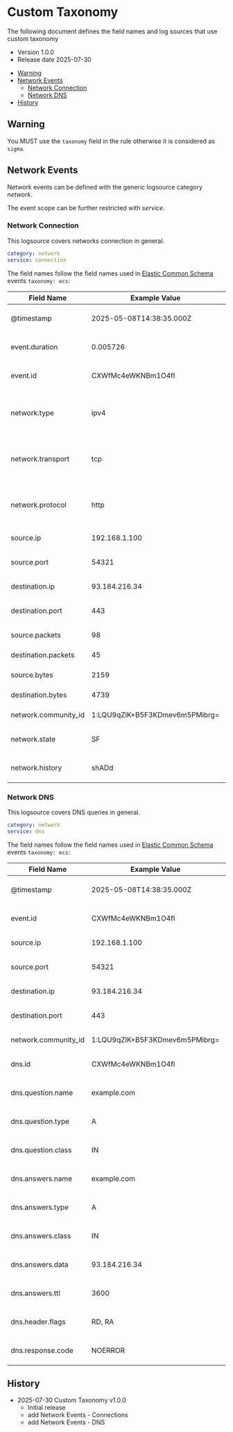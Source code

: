 # Custom Taxonomy

The following document defines the field names and log sources that use custom taxonomy

- Version 1.0.0
- Release date 2025-07-30

<!-- mdformat-toc start --slug=github --no-anchors --maxlevel=6 --minlevel=2 -->

- [Warning](#warning)
- [Network Events](#network-events)
  - [Network Connection](#network-connection)
  - [Network DNS](#network-dns)
- [History](#history)

<!-- mdformat-toc end -->

## Warning

You MUST use the `taxonomy` field in the rule otherwise it is considered as `sigma`.

## Network Events

Network events can be defined with the generic logsource category *network*.

The event scope can be further restricted with *service*.

### Network Connection

This logsource covers networks connection in general.

```yml
category: network
service: connection
```

The field names follow the field names used in [Elastic Common Schema](https://www.elastic.co/guide/en/ecs/current/ecs-network.html) events `taxonomy: ecs`:

| Field Name           | Example Value                  | Comment                                           |
| -------------------- | ------------------------------ | ------------------------------------------------- |
| @timestamp           | 2025-05-08T14:38:35.000Z       | Event timestamp in UTC                            |
| event.duration       | 0.005726                       | Connection duration in seconds                    |
| event.id             | CXWfMc4eWKNBm1O4fl             | Unique connection identifier                      |
| network.type         | ipv4                           | Network layer type (e.g., ipv4, ipv6, ipsec)      |
| network.transport    | tcp                            | Transport layer protocol (e.g., tcp, udp)         |
| network.protocol     | http                           | Application layer protocol (e.g., http, dns, ssh) |
| source.ip            | 192.168.1.100                  | Source IP address                                 |
| source.port          | 54321                          | Source port number                                |
| destination.ip       | 93.184.216.34                  | Destination IP address                            |
| destination.port     | 443                            | Destination port number                           |
| source.packets       | 98                             | Number of packets                                 |
| destination.packets  | 45                             | Number of packets                                 |
| source.bytes         | 2159                           | Number of bytes                                   |
| destination.bytes    | 4739                           | Number of bytes                                   |
| network.community_id | 1:LQU9qZlK+B5F3KDmev6m5PMibrg= | Community ID hash                                 |
| network.state        | SF                             | State of the connection                           |
| network.history      | shADd                          | History of the connection                         |

### Network DNS

This logsource covers DNS queries in general.

```yml
category: network
service: dns
```

The field names follow the field names used in [Elastic Common Schema](https://www.elastic.co/guide/en/ecs/current/ecs-dns.html) events `taxonomy: ecs`:

| Field Name           | Example Value                  | Comment                      |
| -------------------- | ------------------------------ | ---------------------------- |
| @timestamp           | 2025-05-08T14:38:35.000Z       | Event timestamp in UTC       |
| event.id             | CXWfMc4eWKNBm1O4fl             | Unique connection identifier |
| source.ip            | 192.168.1.100                  | Source IP address            |
| source.port          | 54321                          | Source port number           |
| destination.ip       | 93.184.216.34                  | Destination IP address       |
| destination.port     | 443                            | Destination port number      |
| network.community_id | 1:LQU9qZlK+B5F3KDmev6m5PMibrg= | Community ID hash            |
| dns.id               | CXWfMc4eWKNBm1O4fl             | DNS transaction identifier   |
| dns.question.name    | example.com                    | DNS question name            |
| dns.question.type    | A                              | DNS question type            |
| dns.question.class   | IN                             | DNS question class           |
| dns.answers.name     | example.com                    | DNS answer name              |
| dns.answers.type     | A                              | DNS answer type              |
| dns.answers.class    | IN                             | DNS answer class             |
| dns.answers.data     | 93.184.216.34                  | DNS answer data              |
| dns.answers.ttl      | 3600                           | DNS answer TTL               |
| dns.header.flags     | RD, RA                         | DNS header flags             |
| dns.response.code    | NOERROR                        | DNS response code            |

## History

- 2025-07-30 Custom Taxonomy v1.0.0
  - Initial release
  - add Network Events - Connections
  - add Network Events - DNS
